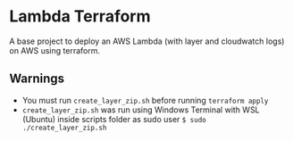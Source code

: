# Lambda Terraform

A base project to deploy an AWS Lambda (with layer and cloudwatch logs) on AWS using terraform.

## Warnings

- You must run `create_layer_zip.sh` before running `terraform apply`
- `create_layer_zip.sh` was run using Windows Terminal with WSL (Ubuntu) inside scripts folder as sudo user `$ sudo ./create_layer_zip.sh`